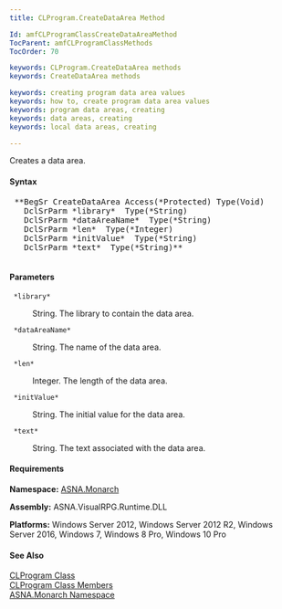 ```yaml
---
title: CLProgram.CreateDataArea Method

Id: amfCLProgramClassCreateDataAreaMethod
TocParent: amfCLProgramClassMethods
TocOrder: 70

keywords: CLProgram.CreateDataArea methods
keywords: CreateDataArea methods

keywords: creating program data area values
keywords: how to, create program data area values
keywords: program data areas, creating
keywords: data areas, creating
keywords: local data areas, creating

---
```


Creates a data area.

#### Syntax
<pre class="syntax"> **BegSr CreateDataArea Access(*Protected) Type(Void)
   DclSrParm *library*  Type(*String)
   DclSrParm *dataAreaName*  Type(*String)
   DclSrParm *len*  Type(*Integer)
   DclSrParm *initValue*  Type(*String)   
   DclSrParm *text*  Type(*String)** 
      </pre>

#### Parameters
<dl>
        <dt>
          <code> *library* </code>
        </dt>
        <dd>

String. The library to contain the data area.
</dd>
        <dt>
          <code> *dataAreaName* </code>
        </dt>
        <dd>

String. The name of the data area.
</dd>
        <dt>
          <code> *len* </code>
        </dt>
        <dd>

Integer. The length of the data area.
</dd>
        <dt>
          <code> *initValue* </code>
        </dt>
        <dd>

String. The initial value for the data area.
</dd>
        <dt>
          <code> *text* </code>
        </dt>
        <dd>

String. The text associated with the data area.
</dd>
</dl>

<!-- start -->

#### Requirements
**Namespace:** [ASNA.Monarch](amfMonarchNamespace.html)

**Assembly:** ASNA.VisualRPG.Runtime.DLL 

**Platforms:** Windows Server 2012, Windows Server 2012 R2, Windows Server 2016, Windows 7, Windows 8 Pro, Windows 10 Pro
<!-- end -->

#### See Also
[CLProgram Class](amfCLProgramClass.html) <br clear="none" /> [ CLProgram Class Members](amfCLProgramClassMembers.html) <br clear="none" /> [ASNA.Monarch Namespace](amfMonarchNamespace.html) 
